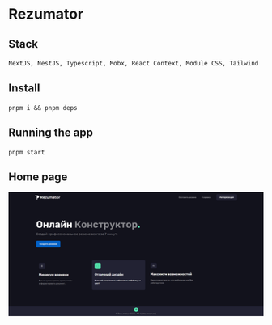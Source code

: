 # Rezumator

## Stack

```
NextJS, NestJS, Typescript, Mobx, React Context, Module CSS, Tailwind
```

## Install

```
pnpm i && pnpm deps
```

## Running the app

```
pnpm start
```

## Home page

<img src='./readme/home-page.png' alt="home page" />
